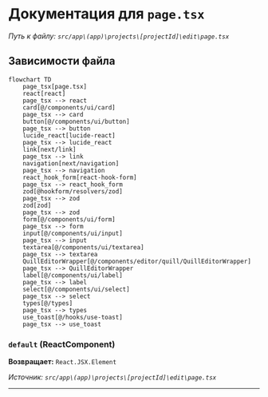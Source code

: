 # Документация для `page.tsx`

*Путь к файлу: `src/app\(app)\projects\[projectId]\edit\page.tsx`*

## Зависимости файла

```mermaid
flowchart TD
    page_tsx[page.tsx]
    react[react]
    page_tsx --> react
    card[@/components/ui/card]
    page_tsx --> card
    button[@/components/ui/button]
    page_tsx --> button
    lucide_react[lucide-react]
    page_tsx --> lucide_react
    link[next/link]
    page_tsx --> link
    navigation[next/navigation]
    page_tsx --> navigation
    react_hook_form[react-hook-form]
    page_tsx --> react_hook_form
    zod[@hookform/resolvers/zod]
    page_tsx --> zod
    zod[zod]
    page_tsx --> zod
    form[@/components/ui/form]
    page_tsx --> form
    input[@/components/ui/input]
    page_tsx --> input
    textarea[@/components/ui/textarea]
    page_tsx --> textarea
    QuillEditorWrapper[@/components/editor/quill/QuillEditorWrapper]
    page_tsx --> QuillEditorWrapper
    label[@/components/ui/label]
    page_tsx --> label
    select[@/components/ui/select]
    page_tsx --> select
    types[@/types]
    page_tsx --> types
    use_toast[@/hooks/use-toast]
    page_tsx --> use_toast
```

### `default` (ReactComponent)

**Возвращает:** `React.JSX.Element`

*Источник: `src/app\(app)\projects\[projectId]\edit\page.tsx`*

---
